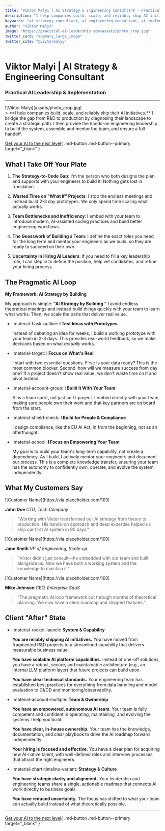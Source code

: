 ```yaml
---
title: "Viktor Malyi | AI Strategy & Engineering Consultant - Practical AI Leadership"
description: "I help companies build, scale, and reliably ship AI initiatives. Bridge the R&D-to-production gap with 8 years of hands-on AI engineering leadership. From diagnostic to shipped systems - co-build with your team."
keywords: "ai strategy consultant, ai engineering consultant, ai implementation, production ai systems, ai platform architecture, mlops consultant, ai team building, ai leadership, ship ai initiatives, practical ai"
author: "Viktor Malyi"
image: "https://practical-ai-leadership.com/assets/photo_crop.jpg"
twitter_card: "summary_large_image"
twitter_site: "@victormalyy"
---
```


# Viktor Malyi | AI Strategy & Engineering Consultant

### Practical AI Leadership & Implementation

---

<div class="hero-section" markdown>

<div class="hero-grid" markdown>

<div class="hero-image" markdown>
![Viktor Malyi](assets/photo_crop.jpg)
</div>

<div class="hero-quote" markdown>
> **I help companies build, scale, and reliably ship their AI initiatives.** I bridge the gap from R&D to production by diagnosing their landscape to create a strategic path. I then provide the hands-on engineering leadership to build the system, assemble and mentor the team, and ensure a full handoff.
</div>

</div>

</div>

<div class="cta-section" markdown>

[Get your AI to the next level](https://calendar.google.com/calendar/appointments/schedules/AcZssZ0lqb2kvUx3MPxlvUIOd28Lzflc4LgzwWB9p3PHaPc3F1umAaTKDIkplzlPJcFZ9LoX2XyYjg3a?gv=true){ .md-button .md-button--primary target="_blank" }

</div>

## What I Take Off Your Plate

1. **The Strategy-to-Code Gap**: I'm the person who both designs the plan and supports with your engineers to build it. Nothing gets lost in translation.

2. **Wasted Time on "What If" Projects**: I stop the endless meetings and instead build 2-3 day prototypes. We only spend time scaling what actually works.

3. **Team Bottlenecks and Inefficiency**: I embed with your team to introduce modern, AI-assisted coding practices and build better engineering workflows.

4. **The Guesswork of Building a Team**: I define the exact roles you need for the long term and mentor your engineers as we build, so they are ready to succeed on their own.

5. **Uncertainty in Hiring AI Leaders**: If you need to fill a key leadership role, I can step in to define the position, help vet candidates, and refine your hiring process.

## The Pragmatic AI Loop

**My Framework: AI Strategy by Building**

My approach is simple: **"AI Strategy by Building."** I avoid endless theoretical meetings and instead build things quickly with your team to learn what works. Then, we scale the parts that deliver real value.

<div class="grid cards" markdown>

- :material-flask-outline: **I Test Ideas with Prototypes**

    Instead of debating an idea for weeks, I build a working prototype with your team in 2-3 days. This provides real-world feedback, so we make decisions based on what *actually* works.

- :material-target: **I Focus on What's Real**

    I start with two essential questions. First: is your data ready? This is the most common blocker. Second: how will we measure success from day one? If a project doesn't show real value, we don't waste time on it and pivot instead.

- :material-account-group: **I Build It With Your Team**

    AI is a team sport, not just an IT project. I embed directly with your team, making sure people own their work and that key partners are on board from the start.

- :material-shield-check: **I Build for People & Compliance**

    I design compliance, like the EU AI Act, in from the beginning, not as an afterthought.

- :material-school: **I Focus on Empowering Your Team**

    My goal is to build your team's long-term capability, not create a dependency. As I build, I actively mentor your engineers and document our process. This is a complete knowledge transfer, ensuring your team has the autonomy to confidently own, operate, and evolve the system independently.

</div>

## What My Customers Say

<div class="testimonials-grid" markdown>

<div class="testimonial-card" markdown>

<div class="testimonial-image" markdown>
![Customer Name](https://via.placeholder.com/100)
</div>

**John Doe**
*CTO, Tech Company*

> "Working with Viktor transformed our AI strategy from theory to production. His hands-on approach and deep expertise helped us ship our first AI system in 90 days."

</div>

<div class="testimonial-card" markdown>

<div class="testimonial-image" markdown>
![Customer Name](https://via.placeholder.com/100)
</div>

**Jane Smith**
*VP of Engineering, Scale-up*

> "Viktor didn't just consult—he embedded with our team and built alongside us. Now we have both a working system and the knowledge to maintain it."

</div>

<div class="testimonial-card" markdown>

<div class="testimonial-image" markdown>
![Customer Name](https://via.placeholder.com/100)
</div>

**Mike Johnson**
*CEO, Enterprise SaaS*

> "The pragmatic AI loop framework cut through months of theoretical planning. We now have a clear roadmap and shipped features."

</div>

</div>

## Client "After" State

<div class="grid cards" markdown>

- :material-rocket-launch: **System & Capability**

    **You are reliably shipping AI initiatives.** You have moved from fragmented R&D projects to a streamlined capability that delivers measurable business value.

    **You have scalable AI platform capabilities.** Instead of one-off solutions, you have a robust, secure, and maintainable architecture (e.g., an internal LLM platform layer) that future projects can build upon.

    **You have clear technical standards.** Your engineering team has established best practices for everything from data handling and model evaluation to CI/CD and monitoring/observability.

- :material-account-multiple: **Team & Ownership**

    **You have an empowered, autonomous AI team.** Your team is fully competent and confident in operating, maintaining, and evolving the systems I help you build.

    **You have clear, in-house ownership.** Your team has the knowledge, documentation, and clear playbook to drive the AI roadmap forward independently.

    **Your hiring is focused and effective.** You have a clear plan for acquiring new AI-native talent, with well-defined roles and interview processes that attract the right engineers.

- :material-chart-timeline-variant: **Strategy & Culture**

    **You have strategic clarity and alignment.** Your leadership and engineering teams share a single, actionable roadmap that connects AI work directly to business goals.

    **You have reduced uncertainty.** The focus has shifted to what your team can actually build instead of what theoretically possible.

</div>

---

<div class="cta-section" markdown>

[Get your AI to the next level](https://calendar.google.com/calendar/appointments/schedules/AcZssZ0lqb2kvUx3MPxlvUIOd28Lzflc4LgzwWB9p3PHaPc3F1umAaTKDIkplzlPJcFZ9LoX2XyYjg3a?gv=true){ .md-button .md-button--primary target="_blank" }

</div>
